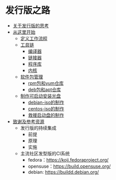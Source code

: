 # 发行版之路
* [关于发行版的思考](think_about_distribution.md)
* [从这里开始](start_from_here.md)
  * [定义工作流程](version-release-workflow.md)
  * [工具链](toolchains.md)
    * [编译器](cc.md)
    * [链接器](ld.md)
    * [程序库](libc.md)
    * [内核](kerner.md)
  * [软件包管理](packages_manager.md)
    * [rpm包和yum仓库](rpm_and_yum.md)
    * [deb包和apt仓库](deb_and_apt.md)
  * [制作可启动安装光盘](make_install_media.md)
    * [debian-iso的制作](base_on_debian.md)
    * [centos-iso的制作](base_on_centos.md)
    * [救援启动盘的制作](base_on_debian_live.md)
* [致谢及参考资源](thanks_and_reference.md)
  * 发行版的持续集成
    * 前提
    * 原理
    * 实施
  * 主流社区发型版的CI系统
    * fedora：https://koji.fedoraproject.org/
    * opensuse：https://build.opensuse.org/
    * debian: https://buildd.debian.org/
